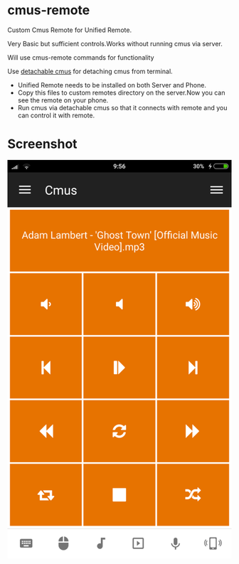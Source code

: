 # cmus-remote
Custom Cmus Remote for Unified Remote.

Very Basic but sufficient controls.Works without running cmus via server.

Will use cmus-remote commands for functionality

Use [detachable cmus](https://github.com/cmus/cmus/wiki/detachable-cmus) for detaching cmus from terminal.

- Unified Remote needs to be installed on both Server and Phone.
- Copy this files to custom remotes directory on the server.Now you can see the remote on your phone.
- Run cmus via detachable cmus so that it connects with remote and you can control it with remote.

# Screenshot

![Unified Cmus Remote](https://raw.githubusercontent.com/rrevanth/cmus-remote/master/Cmus-Remote.png)

